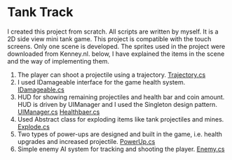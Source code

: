 # Tank Track

I created this project from scratch. All scripts are written by myself. It is a 2D side view mini tank game. This project is compatible with the touch screens. 
Only one scene is developed. The sprites used in the project were downloaded from Kenney.nl.
below, I have explained the items in the scene and the way of implementing them.

1. The player can shoot a projectile using a trajectory.  [Trajectory.cs](https://github.com/Mathew-Kohan/Tank-Track/blob/main/Assets/Scripts/Player/Trajectory.cs)
2. I used IDamageable interface for the game health system.   [IDamageable.cs](https://github.com/Mathew-Kohan/Tank-Track/blob/main/Assets/Scripts/IDamageable.cs)
3. HUD for showing remaining projectiles and health bar and coin amount. HUD is driven by UIManager and I used the Singleton design pattern.  [UIManager.cs](https://github.com/Mathew-Kohan/Tank-Track/blob/main/Assets/Scripts/UI/UIManager.cs)  [Healthbaer.cs](https://github.com/Mathew-Kohan/Tank-Track/blob/main/Assets/Scripts/UI/HealthBar.cs) 
4. Used Abstract class for exploding items like tank projectiles and mines.  [Explode.cs](https://github.com/Mathew-Kohan/Tank-Track/blob/main/Assets/Scripts/Explode.cs)
5. Two types of power-ups are designed and built in the game, i.e.  health upgrades and increased projectile. [PowerUp.cs](https://github.com/Mathew-Kohan/Tank-Track/blob/main/Assets/Scripts/PowerUp/PowerUp.cs)
6. Simple enemy AI system for tracking and shooting the player.  [Enemy.cs](https://github.com/Mathew-Kohan/Tank-Track/blob/main/Assets/Scripts/Enemy/Enemy.cs)
